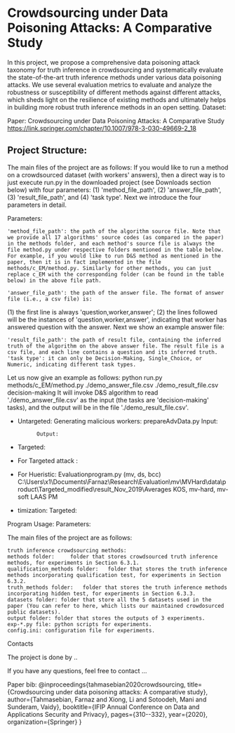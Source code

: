 # Crowdsourcing under Data Poisoning Attacks: A Comparative Study
In this project, we propose a comprehensive data poisoning attack taxonomy for truth inference in crowdsourcing and systematically evaluate the state-of-the-art truth inference methods under various data poisoning attacks. We use several evaluation metrics to evaluate and analyze the robustness or susceptibility of different methods against different attacks, which sheds light on the resilience of existing methods and ultimately helps in building more robust truth inference methods in an open setting.
Dataset: 

Paper: Crowdsourcing under Data Poisoning Attacks: A Comparative Study
https://link.springer.com/chapter/10.1007/978-3-030-49669-2_18

## Project Structure:
The main files of the project are as follows:
If you would like to run a method on a crowdsourced dataset (with workers' answers), then a direct way is to just execute run.py in the downloaded project (see Downloads section below) with four parameters: (1) 'method_file_path', (2) 'answer_file_path', (3) 'result_file_path', and (4) 'task type'. Next we introduce the four parameters in detail.

Parameters:

    'method_file_path': the path of the algorithm source file. Note that we provide all 17 algorithms' source codes (as compared in the paper) in the methods folder, and each method's source file is always the file method.py under respective folders mentioned in the table below.
    For example, if you would like to run D&S method as mentioned in the paper, then it is in fact implemented in the file methods/c_EM/method.py. Similarly for other methods, you can just replace c_EM with the corresponding folder (can be found in the table below) in the above file path.
    
    'answer_file_path': the path of the answer file. The format of answer file (i.e., a csv file) is:
(1) the first line is always 'question,worker,answer';
(2) the lines followed will be the instances of 'question,worker,answer', indicating that worker has answered question with the answer.
Next we show an example answer file: 


    'result_file_path': the path of result file, containing the inferred truth of the algorithm on the above answer file. The result file is a csv file, and each line contains a question and its inferred truth.
    'task type': it can only be Decision-Making, Single_Choice, or Numeric, indicating different task types.

Let us now give an example as follows:
python run.py methods/c_EM/method.py ./demo_answer_file.csv ./demo_result_file.csv decision-making
It will invoke D&S algorithm to read './demo_answer_file.csv' as the input (the tasks are 'decision-making' tasks), and the output will be in the file './demo_result_file.csv'.
    
    
    


* Untargeted: 
	Generating malicious workers: 
		prepareAdvData.py
			Input: 

			Output: 
			
* Targeted:





* For Targeted attack : 

* For Hueristic: 
Evaluationprogram.py (mv, ds, bcc)
C:\Users\x1\Documents\Farnaz\Research\Evaluation\mv\MVHard\data\product\Targeted_modified\result_Nov_2019\Averages
KOS, mv-hard, mv-soft
LAAS
PM 

* timization: 
Targeted: 



Program Usage:
Parameters:




 The main files of the project are as follows:

    truth inference crowdsourcing methods:
    methods folder: 	folder that stores crowdsourced truth inference methods, for experiments in Section 6.3.1.
    qualification_methods folder: 	folder that stores the truth inference methods incorporating qualification test, for experiments in Section 6.3.2.
    truth_methods folder: 	folder that stores the truth inference methods incorporating hidden test, for experiments in Section 6.3.3.
    datasets folder: folder that store all the 5 datasets used in the paper (You can refer to here, which lists our maintained crowdosurced public datasets).
    output folder: folder that stores the outputs of 3 experiments.
    exp-*.py file: python scripts for experiments.
    config.ini: configuration file for experiments.

Contacts

The project is done by ..

If you have any questions, feel free to contact ...




Paper bib:
@inproceedings{tahmasebian2020crowdsourcing,
  title={Crowdsourcing under data poisoning attacks: A comparative study},
  author={Tahmasebian, Farnaz and Xiong, Li and Sotoodeh, Mani and Sunderam, Vaidy},
  booktitle={IFIP Annual Conference on Data and Applications Security and Privacy},
  pages={310--332},
  year={2020},
  organization={Springer}
}
